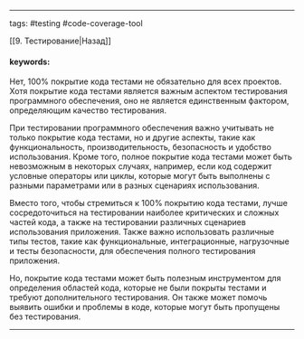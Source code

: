 ____

tags: #testing #code-coverage-tool 

[[9. Тестирование|Назад]]

#### keywords:

Нет, 100% покрытие кода тестами не обязательно для всех проектов. Хотя покрытие кода тестами является важным аспектом тестирования программного обеспечения, оно не является единственным фактором, определяющим качество тестирования.

При тестировании программного обеспечения важно учитывать не только покрытие кода тестами, но и другие аспекты, такие как функциональность, производительность, безопасность и удобство использования. Кроме того, полное покрытие кода тестами может быть невозможным в некоторых случаях, например, если код содержит условные операторы или циклы, которые могут быть выполнены с разными параметрами или в разных сценариях использования.

Вместо того, чтобы стремиться к 100% покрытию кода тестами, лучше сосредоточиться на тестировании наиболее критических и сложных частей кода, а также на тестировании различных сценариев использования приложения. Также важно использовать различные типы тестов, такие как функциональные, интеграционные, нагрузочные и тесты безопасности, для обеспечения полного тестирования приложения.

Но, покрытие кода тестами может быть полезным инструментом для определения областей кода, которые не были покрыты тестами и требуют дополнительного тестирования. Он также может помочь выявить ошибки и проблемы в коде, которые могут быть пропущены без тестирования.
_____

